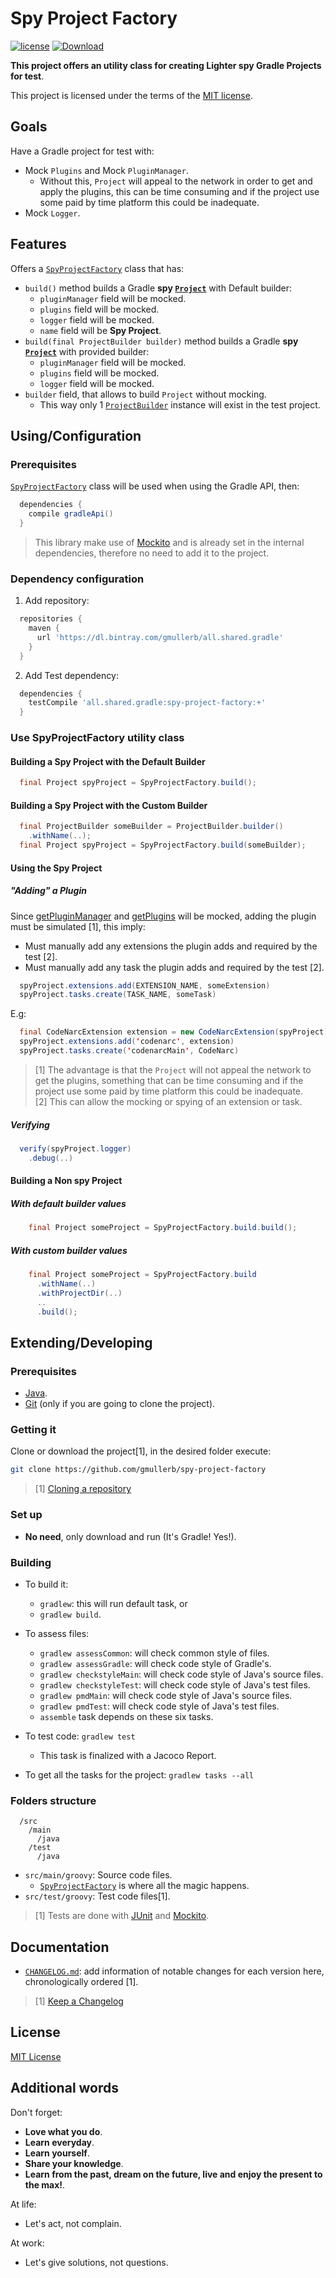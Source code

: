 # Spy Project Factory

[![license](https://img.shields.io/github/license/mashape/apistatus.svg)](/LICENSE.txt) [![Download](https://api.bintray.com/packages/gmullerb/all.shared.gradle/spy-project-factory/images/download.svg)](https://bintray.com/gmullerb/all.shared.gradle/spy-project-factory/_latestVersion)

**This project offers an utility class for creating Lighter spy Gradle Projects for test**.

This project is licensed under the terms of the [MIT license](/LICENSE.txt).

## Goals

Have a Gradle project for test with:

* Mock `Plugins` and Mock `PluginManager`.
  * Without this, `Project` will appeal to the network in order to get and apply the plugins, this can be time consuming and if the project use some paid by time platform this could be inadequate.
* Mock `Logger`.

## Features

Offers a [`SpyProjectFactory`](src/main/java/all/shared/gradle/testfixtures/SpyProjectFactory.java) class that has:

* `build()` method builds a Gradle **spy [`Project`](https://docs.gradle.org/current/dsl/org.gradle.api.Project.html)** with Default builder:
  * `pluginManager` field will be mocked.
  * `plugins` field will be mocked.
  * `logger` field will be mocked.
  * `name` field will be **Spy Project**.
* `build(final ProjectBuilder builder)` method builds a Gradle **spy [`Project`](https://docs.gradle.org/current/dsl/org.gradle.api.Project.html)** with provided builder:
  * `pluginManager` field will be mocked.
  * `plugins` field will be mocked.
  * `logger` field will be mocked.
* `builder` field, that allows to build `Project` without mocking.
  * This way only 1 [`ProjectBuilder`](https://docs.gradle.org/current/javadoc/org/gradle/testfixtures/ProjectBuilder.html) instance will exist in the test project.

## Using/Configuration

### Prerequisites

[`SpyProjectFactory`](src/main/java/all/shared/gradle/testfixtures/SpyProjectFactory.java) class will be used when using the Gradle API, then:

```gradle
  dependencies {
    compile gradleApi()
  }
```

> This library make use of [Mockito](http://javadoc.io/page/org.mockito/mockito-core/latest/org/mockito/Mockito.html) and is already set in the internal dependencies, therefore no need to add it to the project.

### Dependency configuration

1. Add repository:

```gradle
  repositories {
    maven {
      url 'https://dl.bintray.com/gmullerb/all.shared.gradle'
    }
  }
```

2. Add Test dependency:

```gradle
  dependencies {
    testCompile 'all.shared.gradle:spy-project-factory:+'
  }
```

### Use SpyProjectFactory utility class

#### Building a Spy Project with the Default Builder

```java
  final Project spyProject = SpyProjectFactory.build();
```

#### Building a Spy Project with the Custom Builder

```java
  final ProjectBuilder someBuilder = ProjectBuilder.builder()
    .withName(..);
  final Project spyProject = SpyProjectFactory.build(someBuilder);
```

#### Using the Spy Project

##### "Adding" a Plugin

Since [getPluginManager](https://docs.gradle.org/current/javadoc/org/gradle/api/plugins/PluginAware.html#getPluginManager--) and [getPlugins](https://docs.gradle.org/current/javadoc/org/gradle/api/plugins/PluginAware.html#getPlugins--) will be mocked, adding the plugin must be simulated [1], this imply:

* Must manually add any extensions the plugin adds and required by the test [2].
* Must manually add any task the plugin adds and required by the test [2].

```java
  spyProject.extensions.add(EXTENSION_NAME, someExtension)
  spyProject.tasks.create(TASK_NAME, someTask)
```

E.g:

```java
  final CodeNarcExtension extension = new CodeNarcExtension(spyProject)
  spyProject.extensions.add('codenarc', extension)
  spyProject.tasks.create('codenarcMain', CodeNarc)
```

> [1] The advantage is that the `Project` will not appeal the network to get the plugins, something that can be time consuming and if the project use some paid by time platform this could be inadequate.  
> [2] This can allow the mocking or spying of an extension or task.

##### Verifying

```java
  verify(spyProject.logger)
    .debug(..)
```

#### Building a Non spy Project

##### With default builder values

```java
    final Project someProject = SpyProjectFactory.build.build();
```

##### With custom builder values

```java
    final Project someProject = SpyProjectFactory.build
      .withName(..)
      .withProjectDir(..)
      ..
      .build();
```

## Extending/Developing

### Prerequisites

* [Java](http://www.oracle.com/technetwork/java/javase/downloads).
* [Git](https://git-scm.com/downloads) (only if you are going to clone the project).

### Getting it

Clone or download the project[1], in the desired folder execute:

```sh
git clone https://github.com/gmullerb/spy-project-factory
```

> [1] [Cloning a repository](https://help.github.com/articles/cloning-a-repository/)

### Set up

* **No need**, only download and run (It's Gradle! Yes!).

### Building

* To build it:
  * `gradlew`: this will run default task, or
  * `gradlew build`.

* To assess files:
  * `gradlew assessCommon`: will check common style of files.
  * `gradlew assessGradle`: will check code style of Gradle's.
  * `gradlew checkstyleMain`: will check code style of Java's source files.
  * `gradlew checkstyleTest`: will check code style of Java's test files.
  * `gradlew pmdMain`: will check code style of Java's source files.
  * `gradlew pmdTest`: will check code style of Java's test files.
  * `assemble` task depends on these six tasks.

* To test code: `gradlew test`
  * This task is finalized with a Jacoco Report.

* To get all the tasks for the project: `gradlew tasks --all`

### Folders structure

```
  /src
    /main
      /java
    /test
      /java
```

- `src/main/groovy`: Source code files.
  - [`SpyProjectFactory`](src/main/java/all/shared/gradle/testfixtures/SpyProjectFactory.java) is where all the magic happens.
- `src/test/groovy`: Test code files[1].

> [1] Tests are done with [JUnit](http://junit.org) and [Mockito](http://javadoc.io/page/org.mockito/mockito-core/latest/org/mockito/Mockito.html).

## Documentation

* [`CHANGELOG.md`](CHANGELOG.md): add information of notable changes for each version here, chronologically ordered [1].

> [1] [Keep a Changelog](http://keepachangelog.com)

## License

[MIT License](/LICENSE.txt)

## Additional words

Don't forget:

* **Love what you do**.
* **Learn everyday**.
* **Learn yourself**.
* **Share your knowledge**.
* **Learn from the past, dream on the future, live and enjoy the present to the max!**.

At life:

* Let's act, not complain.

At work:

* Let's give solutions, not questions.
